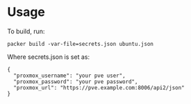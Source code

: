 # Usage

To build, run:

```packer build -var-file=secrets.json ubuntu.json```

Where secrets.json is set as:

```
{
  "proxmox_username": "your pve user",
  "proxmox_password": "your pve password",
  "proxmox_url": "https://pve.example.com:8006/api2/json"
}
```